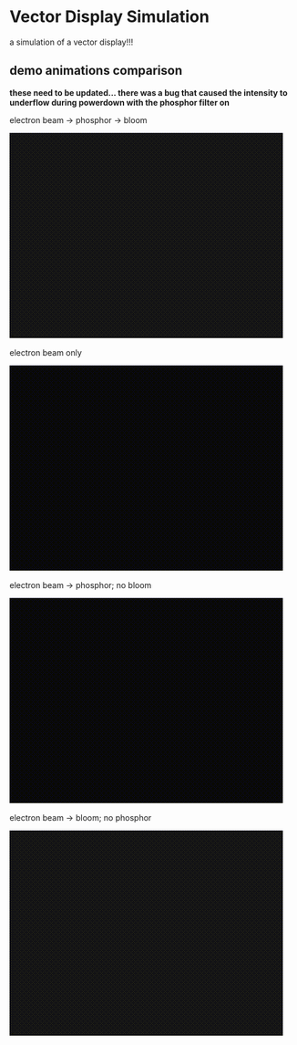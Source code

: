 # Vector Display Simulation

a simulation of a vector display!!!

## demo animations comparison

**these need to be updated... there was a bug that caused the intensity to underflow during powerdown with the phosphor filter on**

electron beam -> phosphor -> bloom

![All effects](all.gif)


electron beam only

![Pure electron beam](none.gif)

electron beam -> phosphor; no bloom

![No bloom](phosphor.gif)


electron beam -> bloom; no phosphor

![No hhosphor](bloom.gif)

